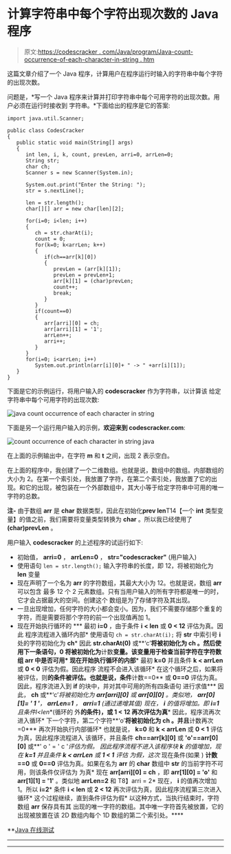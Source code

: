 # 计算字符串中每个字符出现次数的 Java 程序

> 原文:[https://codescracker . com/Java/program/Java-count-occurrence-of-each-character-in-string . htm](https://codescracker.com/java/program/java-count-occurrence-of-each-character-in-string.htm)

这篇文章介绍了一个 Java 程序，计算用户在程序运行时输入的字符串中每个字符的出现次数。

问题是，*写一个 Java 程序来计算并打印字符串中每个可用字符的出现次数。用户必须在运行时接收到 字符串。*下面给出的程序是它的答案:

```
import java.util.Scanner;

public class CodesCracker
{
   public static void main(String[] args)
   {
      int len, i, k, count, prevLen, arri=0, arrLen=0;
      String str;
      char ch;
      Scanner s = new Scanner(System.in);

      System.out.print("Enter the String: ");
      str = s.nextLine();

      len = str.length();
      char[][] arr = new char[len][2];

      for(i=0; i<len; i++)
      {
         ch = str.charAt(i);
         count = 0;
         for(k=0; k<arrLen; k++)
         {
            if(ch==arr[k][0])
            {
               prevLen = (arr[k][1]);
               prevLen = prevLen+1;
               arr[k][1] = (char)prevLen;
               count++;
               break;
            }
         }
         if(count==0)
         {
            arr[arri][0] = ch;
            arr[arri][1] = '1';
            arrLen++;
            arri++;
         }
      }
      for(i=0; i<arrLen; i++)
         System.out.println(arr[i][0]+ " -> " +arr[i][1]);
   }
}
```

下面是它的示例运行，将用户输入的 **codescracker** 作为字符串，以计算该 给定字符串中每个可用字符的出现次数:

![java count occurrence of each character in string](../Images/5623a2718787dceadeaa83fdd42da64e.png)

下面是另一个运行用户输入的示例，**欢迎来到 codescracker.com**:

![count occurrence of each character in string java](../Images/a871718179f19166f98dd2f48f3753b7.png)

在上面的示例输出中，在字符 **m** 和 **t** 之间，出现 2 表示空白。

在上面的程序中，我创建了一个二维数组。也就是说，数组中的数组。内部数组的大小为 2。在第一个索引处，我放置了字符，在第二个索引处，我放置了它的出现。和它的出现，被包装在一个外部数组中，其大小等于给定字符串中可用的唯一字符的总数。

**注-** 由于数组 **arr** 是 **char** 数据类型，因此在初始化**prev len**T14【一个 **int** 类型变量】的值之前，我们需要将变量类型转换为 **char** 。所以我已经使用了 **(char)prevLen** 。

用户输入 **codescracker** 的上述程序的试运行如下:

*   初始值， **arri=0** ， **arrLen=0** ， **str="codescracker"** (用户输入)
*   使用语句
    `len = str.length();`
    输入字符串的长度，即 12，将被初始化为 **len** 变量
*   现在声明了一个名为 **arr** 的字符数组，其最大大小为 12。也就是说，数组 **arr** 可以包含 最多 12 个 2 元素数组。只有当用户输入的所有字符都是唯一的时，它才会占据最大的空间。创建这个 数组是为了存储字符及其出现。
*   一旦出现增加，任何字符的大小都会变小。因为，我们不需要存储那个重复的字符，而是需要将那个字符的前一个出现值再加 1。
*   现在开始执行循环的
***   最初 **i=0** ，由于条件 **i < len** 或 **0 < 12** 评估为真。因此 程序流程进入循环内部*   使用语句
    `ch = str.charAt(i);`
    将 **str** 中索引号 **i** 处的字符初始化为 **ch***   因此 **str.charAt(0)** 或**‘c’**将被初始化为 **ch** 。然后使用下一条语句，0 将被初始化为**计数**变量。该变量用于检查当前字符在字符数组 **arr** 中是否可用*   现在开始执行循环的内部***   最初 **k=0** 并且条件 **k < arrLen** 或 **0 < 0** 评估为假。因此程序 流程不会进入该循环*   在这个循环之后，如果将被评估，则**的条件被评估。也就是说，条件**计数==0** 或 **0==0** 评估为真。因此，程序流进入到 **if** 的块中，并对其中可用的所有四条语句 进行求值***   因此， **ch** 或**‘c’**将被初始化为 **arr[arri][0]** 或 **arr[0][0]** 。类似地， **arr[0][1]= ' 1 '**， **arrLen=1** ， **arri=1** (通过递增其值)*   现在， **i** 的值将增加。即 **i=1** 且条件**I<len**(循环的 外**的条件)，或 **1 < 12** 再次评估为真***   因此，程序流再次进入循环*   下一个字符，第二个字符**‘o’**将被初始化为 **ch** 。并且**计数再次=0***   再次开始执行内部循环*   也就是说， **k=0** 和 **k < arrLen** 或 **0 < 1** 评估为真，因此程序流程进入 该循环，并且条件 **ch==arr[k][0]** 或 **'o'==arr[0][0]** 或**' o ' = ' c '**评估为假。 因此程序流程不进入该程序块*   **k** 的值增加，现在 **k=1** 并且条件 **k < arrLen** 或 **1 < 1** 评估 为假，这次*   现在条件(如果 ) **计数==0** 或 **0==0** 评估为真。如果在名为 **arr** 的 **char** 数组中 **str** 的当前字符不可用，则该条件仅评估为 为真*   现在 **arr[arri][0] = ch** ，即 **arr[1][0] = 'o'** 和 **arr[1][1] = '1'** 。类似地 **arrLen=2** 和 T8】arri = 2*   现在， **i** 的值再次增加 1。所以 **i=2***   条件 **i < len** 或 **2 < 12** 再次评估为真，因此程序流程第三次进入 循环*   这个过程继续，直到条件评估为假*   以这种方式，当执行结束时，字符数组 **arr** 保存具有其 出现的唯一字符的数组。其中唯一字符首先被放置，它的出现被放置在该 2D 数组内每个 1D 数组的第二个索引处。****

 **[Java 在线测试](/exam/showtest.php?subid=1)

* * *

* * ***